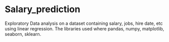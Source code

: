 # Salary_prediction
Exploratory Data analysis on a dataset containing salary, jobs, hire date, etc using linear regression. The libraries used where pandas, numpy, matplotlib, seaborn, sklearn.
